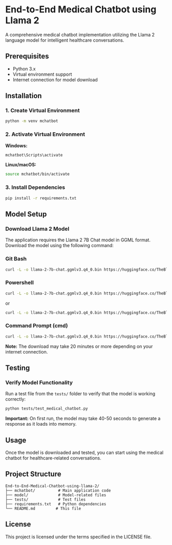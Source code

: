 # End-to-End Medical Chatbot using Llama 2

A comprehensive medical chatbot implementation utilizing the Llama 2 language model for intelligent healthcare conversations.

## Prerequisites

- Python 3.x
- Virtual environment support
- Internet connection for model download

## Installation

### 1. Create Virtual Environment

```bash
python -m venv mchatbot
```

### 2. Activate Virtual Environment

**Windows:**
```bash
mchatbot\Scripts\activate
```

**Linux/macOS:**
```bash
source mchatbot/bin/activate
```

### 3. Install Dependencies

```bash
pip install -r requirements.txt
```

## Model Setup

### Download Llama 2 Model

The application requires the Llama 2 7B Chat model in GGML format. Download the model using the following command:


### Git Bash
```bash
curl -L -o llama-2-7b-chat.ggmlv3.q4_0.bin https://huggingface.co/TheBloke/Llama-2-7B-Chat-GGML/resolve/main/llama-2-7b-chat.ggmlv3.q4_0.bin && echo "Download complete: llama-2-7b-chat.ggmlv3.q4_0.bin saved to $(pwd)"
```

### Powershell

```bash
curl -L -o llama-2-7b-chat.ggmlv3.q4_0.bin https://huggingface.co/TheBloke/Llama-2-7B-Chat-GGML/resolve/main/llama-2-7b-chat.ggmlv3.q4_0.bin; echo "Download complete: llama-2-7b-chat.ggmlv3.q4_0.bin saved to $PWD"
```

or 

```bash
curl -L -o llama-2-7b-chat.ggmlv3.q4_0.bin https://huggingface.co/TheBloke/Llama-2-7B-Chat-GGML/resolve/main/llama-2-7b-chat.ggmlv3.q4_0.bin; Write-Host "Download complete: llama-2-7b-chat.ggmlv3.q4_0.bin saved to $(Get-Location)"
```

### Command Prompt (cmd)

```bash
curl -L -o llama-2-7b-chat.ggmlv3.q4_0.bin https://huggingface.co/TheBloke/Llama-2-7B-Chat-GGML/resolve/main/llama-2-7b-chat.ggmlv3.q4_0.bin && echo Download complete: llama-2-7b-chat.ggmlv3.q4_0.bin saved to %CD%
```

**Note:** The download may take 20 minutes or more depending on your internet connection.

## Testing

### Verify Model Functionality

Run a test file from the `tests/` folder to verify that the model is working correctly:

```bash
python tests/test_medical_chatbot.py
```

**Important:** On first run, the model may take 40-50 seconds to generate a response as it loads into memory.

## Usage

Once the model is downloaded and tested, you can start using the medical chatbot for healthcare-related conversations.

## Project Structure

```
End-to-End-Medical-Chatbot-using-llama-2/
├── mchatbot/          # Main application code
├── model/             # Model-related files
├── tests/             # Test files
├── requirements.txt   # Python dependencies
└── README.md         # This file
```

## License

This project is licensed under the terms specified in the LICENSE file. 
